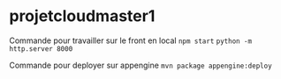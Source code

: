 # projetcloudmaster1


Commande pour travailler sur le front en local
`npm start`
`python -m http.server 8000`

Commande pour deployer sur appengine
`mvn package appengine:deploy`




